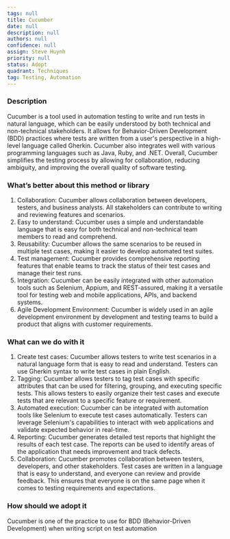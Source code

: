 ```yaml
---
tags: null
title: Cucumber
date: null
description: null
authors: null
confidence: null
assign: Steve Huynh
priority: null
status: Adopt
quadrant: Techniques
tag: Testing, Automation
---
```


<!-- table_of_contents 9338fec0-67b5-4c02-b32c-0e5ce903674c -->

### Description
Cucumber is a tool used in automation testing to write and run tests in natural language, which can be easily understood by both technical and non-technical stakeholders. It allows for Behavior-Driven Development (BDD) practices where tests are written from a user's perspective in a high-level language called Gherkin. Cucumber also integrates well with various programming languages such as Java, Ruby, and .NET. Overall, Cucumber simplifies the testing process by allowing for collaboration, reducing ambiguity, and improving the overall quality of software testing.

### What’s better about this method or library
1. Collaboration: Cucumber allows collaboration between developers, testers, and business analysts. All stakeholders can contribute to writing and reviewing features and scenarios.
1. Easy to understand: Cucumber uses a simple and understandable language that is easy for both technical and non-technical team members to read and comprehend.
1. Reusability: Cucumber allows the same scenarios to be reused in multiple test cases, making it easier to develop automated test suites.
1. Test management: Cucumber provides comprehensive reporting features that enable teams to track the status of their test cases and manage their test runs.
1. Integration: Cucumber can be easily integrated with other automation tools such as Selenium, Appium, and REST-assured, making it a versatile tool for testing web and mobile applications, APIs, and backend systems.
1. Agile Development Environment: Cucumber is widely used in an agile development environment by development and testing teams to build a product that aligns with customer requirements.

### What can we do with it
1. Create test cases: Cucumber allows testers to write test scenarios in a natural language form that is easy to read and understand. Testers can use Gherkin syntax to write test cases in plain English.
1. Tagging: Cucumber allows testers to tag test cases with specific attributes that can be used for filtering, grouping, and executing specific tests. This allows testers to easily organize their test cases and execute tests that are relevant to a specific feature or requirement.
1. Automated execution: Cucumber can be integrated with automation tools like Selenium to execute test cases automatically. Testers can leverage Selenium's capabilities to interact with web applications and validate expected behavior in real-time.
1. Reporting: Cucumber generates detailed test reports that highlight the results of each test case. The reports can be used to identify areas of the application that needs improvement and track defects.
1. Collaboration: Cucumber promotes collaboration between testers, developers, and other stakeholders. Test cases are written in a language that is easy to understand, and everyone can review and provide feedback. This ensures that everyone is on the same page when it comes to testing requirements and expectations.

### How should we adopt it
Cucumber is one of the practice to use for BDD (Behavior-Driven Development) when writing script on test automation

<!-- child_database ecbe841e-280d-4ec2-9fc4-6c0483103e92 -->
